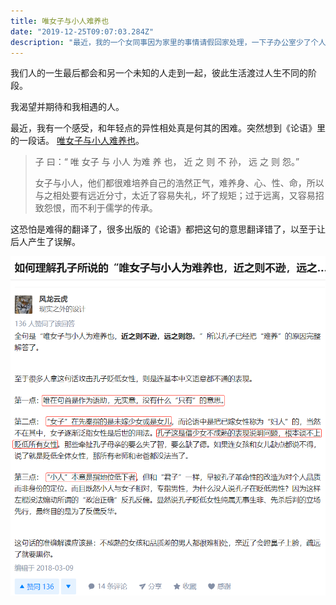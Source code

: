 ```yaml
---
title: 唯女子与小人难养也
date: "2019-12-25T09:07:03.284Z"
description: "最近，我的一个女同事因为家里的事情请假回家处理，一下子办公室少了个人感觉和平日相比有了一些细微不同。刚好，我读到《论语—阳货篇》里的一篇文章，先读了释义，又百度知乎......"
---
```


我们人的一生最后都会和另一个未知的人走到一起，彼此生活渡过人生不同的阶段。

我渴望并期待和我相遇的人。

最近，我有一个感受，和年轻点的异性相处真是何其的困难。突然想到《论语》里的一段话。
[唯女子与小人难养也](https://baike.baidu.com/item/%E5%94%AF%E5%A5%B3%E5%AD%90%E4%B8%8E%E5%B0%8F%E4%BA%BA%E9%9A%BE%E5%85%BB%E4%B9%9F/155358?fr=aladdin)。

> 子 曰：“ 唯 女子 与 小人 为难 养 也， 近 之 则 不 孙， 远 之 则 怨。”
>
> 女子与小人，他们都很难培养自己的浩然正气，难养身、心、性、命，所以与之相处要有远近分寸，太近了容易失礼，坏了规矩；过于远离，又容易招致怨恨，而不利于儒学的传承。

这恐怕是难得的翻译了，很多出版的《论语》都把这句的意思翻译错了，以至于让后人产生了误解。

![知乎截图](./_20191225085008.png)
